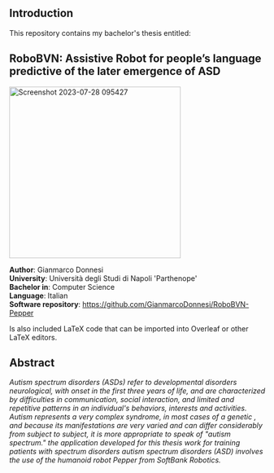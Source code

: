## **Introduction**

This repository contains my bachelor's thesis entitled:

## RoboBVN: Assistive Robot for people’s language predictive of the later emergence of ASD

<img width="337" alt="Screenshot 2023-07-28 095427" src="https://github.com/GianmarcoDonnesi/Bachelor-thesis-RoboBVN/assets/91615472/3b19bcdf-226a-448c-8a11-7d0ad91073f6">

**Author**: Gianmarco Donnesi  
**University**: Università degli Studi di Napoli 'Parthenope'  
**Bachelor in**: Computer Science  
**Language**: Italian  
**Software repository**: https://github.com/GianmarcoDonnesi/RoboBVN-Pepper

Is also included LaTeX code that can be imported into Overleaf or other LaTeX editors.

## Abstract
*Autism spectrum disorders (ASDs) refer to developmental disorders
neurological, with onset in the first three years of life, and are characterized by
difficulties in communication, social interaction, and limited and repetitive patterns
in an individual's behaviors, interests and activities. Autism
represents a very complex syndrome, in most cases of a
genetic , and because its manifestations are very varied and can differ
considerably from subject to subject, it is more appropriate to speak of "autism spectrum."
the application developed
for this thesis work for training patients with spectrum disorders
autism spectrum disorders (ASD) involves the use of the humanoid robot Pepper from SoftBank Robotics.*
